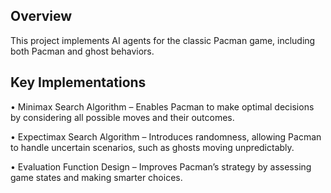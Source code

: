 ## Overview
This project implements AI agents for the classic Pacman game, including both Pacman and ghost behaviors.

## Key Implementations
• Minimax Search Algorithm – Enables Pacman to make optimal decisions by considering all possible moves and their outcomes.

• Expectimax Search Algorithm – Introduces randomness, allowing Pacman to handle uncertain scenarios, such as ghosts moving unpredictably.

• Evaluation Function Design – Improves Pacman’s strategy by assessing game states and making smarter choices.

